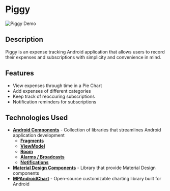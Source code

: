 # Piggy
![Piggy Demo](piggy.gif)


## Description 
Piggy is an expense tracking Android application that allows users to record their expenses and subscriptions with simplicity and convenience in mind.


## Features
- View expenses through time in a Pie Chart 
- Add expenses of different categories 
- Keep track of reoccuring subscriptions
- Notification reminders for subscriptions


## Technologies Used
* __[Android Components](https://developer.android.com/topic/libraries/architecture)__ - Collection of libraries that streamlines Android application development
    * __[Fragments](https://developer.android.com/guide/components/fragments)__
    * __[ViewModel](https://developer.android.com/topic/libraries/architecture/viewmodel)__
    * __[Room](https://developer.android.com/topic/libraries/architecture/room)__
    * __[Alarms / Broadcasts](https://developer.android.com/training/best-background)__
    * __[Notifications](https://developer.android.com/guide/topics/ui/notifiers/notifications)__
* __[Material Design Components](https://material.io/develop/)__ - Library that provide Material Design components 
* __[MPAndroidChart](https://github.com/PhilJay/MPAndroidChart)__ - Open-source customizable charting library built for Android